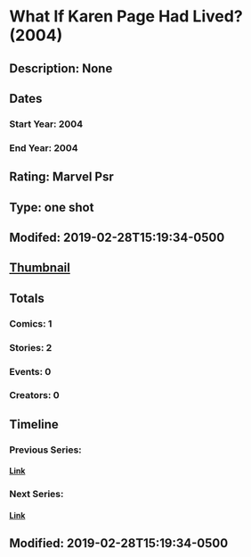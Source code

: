 # What If Karen Page Had Lived? (2004)
## Description: None
## Dates
### Start Year: 2004
### End Year: 2004
## Rating: Marvel Psr
## Type: one shot
## Modifed: 2019-02-28T15:19:34-0500
## [Thumbnail](http://i.annihil.us/u/prod/marvel/i/mg/c/60/4bc46e32ca88d.jpg)
## Totals
### Comics: 1
### Stories: 2
### Events: 0
### Creators: 0
## Timeline
### Previous Series: 
#### [Link]()
### Next Series: 
#### [Link]()
## Modified: 2019-02-28T15:19:34-0500